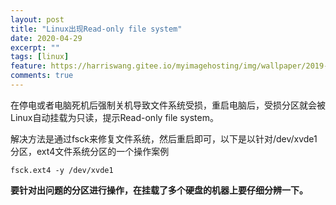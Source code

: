 ```yaml
---
layout: post
title: "Linux出现Read-only file system"
date: 2020-04-29
excerpt: ""
tags: [linux]
feature: https://harriswang.gitee.io/myimagehosting/img/wallpaper/2019-10-25.jpeg
comments: true
---
```




在停电或者电脑死机后强制关机导致文件系统受损，重启电脑后，受损分区就会被Linux自动挂载为只读，提示Read-only file system。

解决方法是通过fsck来修复文件系统，然后重启即可，以下是以针对/dev/xvde1分区，ext4文件系统分区的一个操作案例

```shell
fsck.ext4 -y /dev/xvde1
```



**要针对出问题的分区进行操作，在挂载了多个硬盘的机器上要仔细分辨一下。**